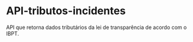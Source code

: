 # API-tributos-incidentes
API que retorna dados tributários da lei de transparência de acordo com o IBPT.

